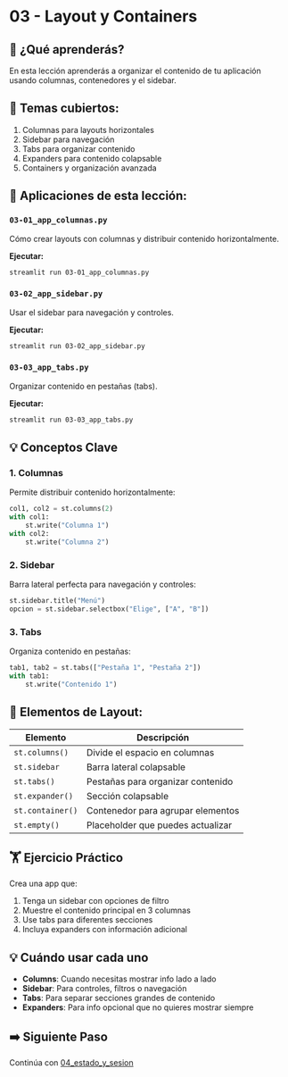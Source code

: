 # 03 - Layout y Containers

## 📖 ¿Qué aprenderás?

En esta lección aprenderás a organizar el contenido de tu aplicación usando columnas, contenedores y el sidebar.

## 🎯 Temas cubiertos:

1. Columnas para layouts horizontales
2. Sidebar para navegación
3. Tabs para organizar contenido
4. Expanders para contenido colapsable
5. Containers y organización avanzada

## 📝 Aplicaciones de esta lección:

### `03-01_app_columnas.py`
Cómo crear layouts con columnas y distribuir contenido horizontalmente.

**Ejecutar:**
```bash
streamlit run 03-01_app_columnas.py
```

### `03-02_app_sidebar.py`
Usar el sidebar para navegación y controles.

**Ejecutar:**
```bash
streamlit run 03-02_app_sidebar.py
```

### `03-03_app_tabs.py`
Organizar contenido en pestañas (tabs).

**Ejecutar:**
```bash
streamlit run 03-03_app_tabs.py
```

## 💡 Conceptos Clave

### 1. Columnas
Permite distribuir contenido horizontalmente:
```python
col1, col2 = st.columns(2)
with col1:
    st.write("Columna 1")
with col2:
    st.write("Columna 2")
```

### 2. Sidebar
Barra lateral perfecta para navegación y controles:
```python
st.sidebar.title("Menú")
opcion = st.sidebar.selectbox("Elige", ["A", "B"])
```

### 3. Tabs
Organiza contenido en pestañas:
```python
tab1, tab2 = st.tabs(["Pestaña 1", "Pestaña 2"])
with tab1:
    st.write("Contenido 1")
```

## 🎨 Elementos de Layout:

| Elemento | Descripción |
|----------|-------------|
| `st.columns()` | Divide el espacio en columnas |
| `st.sidebar` | Barra lateral colapsable |
| `st.tabs()` | Pestañas para organizar contenido |
| `st.expander()` | Sección colapsable |
| `st.container()` | Contenedor para agrupar elementos |
| `st.empty()` | Placeholder que puedes actualizar |

## 🏋️ Ejercicio Práctico

Crea una app que:

1. Tenga un sidebar con opciones de filtro
2. Muestre el contenido principal en 3 columnas
3. Use tabs para diferentes secciones
4. Incluya expanders con información adicional

## 💡 Cuándo usar cada uno

- **Columns**: Cuando necesitas mostrar info lado a lado
- **Sidebar**: Para controles, filtros o navegación
- **Tabs**: Para separar secciones grandes de contenido
- **Expanders**: Para info opcional que no quieres mostrar siempre

## ➡️ Siguiente Paso

Continúa con [04_estado_y_sesion](../04_estado_y_sesion/)
